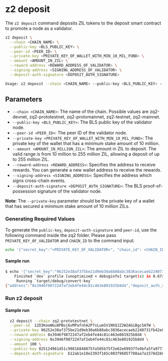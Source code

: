 # z2 deposit

The `z2 deposit` command deposits ZIL tokens to the deposit smart contract to promote a node as a validator.


```bash
z2 deposit \
  --chain <CHAIN_NAME> \
  --public-key <BLS_PUBLIC_KEY> \
  --peer-id <PEER_ID> \
  --private-key <PRIVATE_KEY_OF_WALLET_WITH_MIN_10_MIL_FUND> \
  --amount <AMOUNT_IN_ZIL> \
  --reward-address <REWARD_ADDRESS_OF_VALIDATOR> \
  --signing-address <SIGNING_ADDRESS_OF_VALIDATOR> \
  --deposit-auth-signature <DEPOSIT_AUTH_SIGNATURE>

Usage: z2 deposit --chain <CHAIN_NAME> --public-key <BLS_PUBLIC_KEY> --peer-id <PEER_ID> --private-key <PRIVATE_KEY_OF_WALLET_WITH_MIN_10_MIL_FUND> --amount <AMOUNT_IN_ZIL> --reward-address <REWARD_ADDRESS_OF_VALIDATOR> --signing-address <SIGNING_ADDRESS_OF_VALIDATOR> --deposit-auth-signature <DEPOSIT_AUTH_SIGNATURE>
```
## Parameters
* `--chain <CHAIN_NAME>`: The name of the chain. Possible values are zq2-devnet, zq2-prototestnet, zq2-protomainnet, zq2-testnet, zq2-mainnet.
* `--public-key <BLS_PUBLIC_KEY>`: The BLS public key of the validator node.
* `--peer-id <PEER_ID>`: The peer ID of the validator node.
* `--private-key <PRIVATE_KEY_OF_WALLET_WITH_MIN_10_MIL_FUND>`: The private key of the wallet that has a minimum stake amount of 10 million.
* `--amount <AMOUNT_IN_MILLION_ZIL>`: The amount in ZIL to deposit. The valid range is from 10 million to 255 million ZIL, allowing a deposit of up to 255 million ZIL.
* `--reward-address <REWARD_ADDRESS>`: Specifies the address to receive rewards. You can generate a new wallet address to receive the rewards.
* `--signing-address <SIGNING_ADDRESS>`: Specifies the address which signs cross-chain events.
* `--deposit-auth-signature <DEPOSIT_AUTH_SIGNATURE>`: The BLS proof-of-possession signature of the validator node.

**Note**: The `--private-key` parameter should be the private key of a wallet that has secured a minimum stake amount of 10 million ZILs.

### Generating Required Values
To generate the `public-key`, `deposit-auth-signature` and `peer-id`, use the following command inside the zq2 folder. Please pass `PRIVATE_KEY_OF_VALIDATOR` and `CHAIN_ID` to the command input.
```bash
echo '{"secret_key":"<PRIVATE_KEY_OF_VALIDATOR>", "chain_id": <CHAIN_ID>}' | cargo run --bin convert-key
```
#### Sample run
```bash
$ echo '{"secret_key":"96252e38af375be21d9eb30a6b88abc3836acecaeb2240731fb42e0299e14419", "chain_id": 33469}' | cargo run --bin convert-key
    Finished `dev` profile [unoptimized + debuginfo] target(s) in 0.67s
     Running `target/debug/convert-key`
{"address":"0x3946f9872247af2eb4fe44c81c463e801925b8d4","deposit_auth_signature":"a53efd8bad058e4e551b7e9681613a278b782acfe05fb98d536bc95029278704adbb85891cdc7fa384ab7d5008fdd42c0ea70404ab4ec07bcf5e738c92b2be88debdc33014852ead1d9976fcbf7760043615ba74f36181fc87db21f8f8997a44","bls_public_key":"825124961d51c99816848875fa505b75f2e62e69937fe9bfa5fa97711845abd667f05bdc3756f7dba6b7e9e0467a3804","peer_id":"12D3KooWGu8PBoj6vMPafnhA2P7sLumSV1NhQJZ2W2AGiBgc5ATW","tx_pubkey":{"Ecdsa":["3056301006072A8648CE3D020106052B8104000A03420004B7C457DC36C75EADA5675629F1CE0FA93534FB76ADFC49840CC050AE2995FC87764AEB8975D049D19FDA6BFF2B3FF51608034A3FC6708F476A0C9306BA5CBE14",true]}}

```

### Run z2 deposit

#### Sample run


```bash
  z2 deposit --chain zq2-prototestnet \
  --peer-id  12D3KooWGu8PBoj6vMPafnhA2P7sLumSV1NhQJZ2W2AGiBgc5ATW \
  --private-key 96252e38af375be21d9eb30a6b88abc3836acecaeb2240731fb42e0299e14419 \
  --reward-address 0x3946f9872247af2eb4fe44c81c463e801925b8d4 \
  --signing-address 0x3946f9872247af2eb4fe44c81c463e801925b8d4 \
  --amount 100 \
  --public-key 825124961d51c99816848875fa505b75f2e62e69937fe9bfa5fa97711845abd667f05bdc3756f7dba6b7e9e0467a3804 \
  --deposit-auth-signature  b12ab1e18e2393f165c083f9685f708aa7a1578d2685e18f4f19d950ad27c10c8dd0cf4cb637b7b215687afe861906ec064a7d89acbba718e6590cfd3baebe06bc7779028207909fff9c9c3db34f0ce812969e37d252907f9496e50bd725bb5e 
```